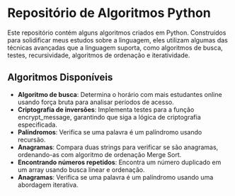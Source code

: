 # Repositório de Algoritmos Python

Este repositório contém alguns algoritmos criados em Python. Construídos para solidificar meus estudos sobre a linguagem, eles utilizam algumas das técnicas avançadas que a linguagem suporta, como algoritmos de busca, testes, recursividade, algoritmos de ordenação e iteratividade.

## Algoritmos Disponíveis

- **Algoritmo de busca**: Determina o horário com mais estudantes online usando força bruta para analisar períodos de acesso.
- **Criptografia de inversões**: Implementa testes para a função encrypt_message, garantindo que siga a lógica de criptografia especificada.
- **Palíndromos**: Verifica se uma palavra é um palíndromo usando recursão.
- **Anagramas**: Compara duas strings para verificar se são anagramas, ordenando-as com algoritmo de ordenação Merge Sort.
- **Encontrando números repetidos**: Encontra um número duplicado em um array usando busca linear e ordenação.
- **Anagramas**: Verifica se uma palavra é um palíndromo usando uma abordagem iterativa.
